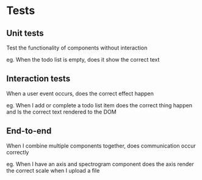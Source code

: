 # Tests

## Unit tests

Test the functionality of components without interaction

eg. When the todo list is empty, does it show the correct text

## Interaction tests

When a user event occurs, does the correct effect happen

eg. When I add or complete a todo list item does the correct thing happen and
Is the correct text rendered to the DOM

## End-to-end

When I combine multiple components together, does communication occur correctly

eg. When I have an axis and spectrogram component does the axis render
the correct scale when I upload a file

